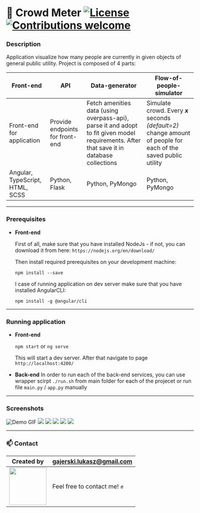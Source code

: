 # :signal_strength: Crowd Meter [![License](https://img.shields.io/badge/licence-MIT-blue)](https://choosealicense.com/licenses/mit/) [![Contributions welcome](https://img.shields.io/badge/contributions-welcome-orange.svg)](https://github.com/Ukasz09/Printer-Simulator-Game)

### Description

Application visualize how many people are currently in given objects of general public utility. Project is composed of 4 parts:

| Front-end                       | API                             | Data-generator                                                                                                                            | Flow-of-people-simulator                                                                                         |
| ------------------------------- | ------------------------------- | ----------------------------------------------------------------------------------------------------------------------------------------- | ---------------------------------------------------------------------------------------------------------------- |
| Front-end for application       | Provide endpoints for front-end | Fetch amenities data (using overpass-api), parse it and adopt to fit given model requirements. After that save it in database collections | Simulate crowd. Every **_x_** seconds _(default=2)_ change amount of people for each of the saved public utility |
| Angular, TypeScript, HTML, SCSS | Python, Flask                   | Python, PyMongo                                                                                                                           | Python, PyMongo                                                                                                  |

---

### Prerequisites

- **Front-end**

  First of all, make sure that you have installed NodeJs - if not, you can download it from here:
  `https://nodejs.org/en/download/`

  Then install required prerequisites on your development machine:

  `npm install --save`

  I case of running application on dev server make sure that you have installed AngularCLI:

  `npm install -g @angular/cli`

---

### Running application

- **Front-end**

  `npm start` or `ng serve`

  This will start a dev server. After that navigate to page `http://localhost:4200/`

- **Back-end**
  In order to run each of the back-end services, you can use wrapper scirpt `./run.sh` from main folder for each of the projecet or run file `main.py` / `app.py` manually

---

### Screenshots

![Demo GIF](https://raw.githubusercontent.com/Ukasz09/Queue-indicator-app/master/readmeImages/demo.gif)
![](https://raw.githubusercontent.com/Ukasz09/Queue-indicator-app/master/readmeImages/1.png)
![](https://raw.githubusercontent.com/Ukasz09/Queue-indicator-app/master/readmeImages/2.png)
![](https://raw.githubusercontent.com/Ukasz09/Queue-indicator-app/master/readmeImages/3.png)
![](https://raw.githubusercontent.com/Ukasz09/Queue-indicator-app/master/readmeImages/4.png)
![](https://raw.githubusercontent.com/Ukasz09/Queue-indicator-app/master/readmeImages/5.png)

---

### 📫 Contact

| Created by                                                                                                                                       | gajerski.lukasz@gmail.com   |
| ------------------------------------------------------------------------------------------------------------------------------------------------ | --------------------------- |
| <a href="https://github.com/Ukasz09" target="_blank"><img src="https://avatars0.githubusercontent.com/u/44710226?s=460&v=4"  width="100px;"></a> | Feel free to contact me! ✊ |
